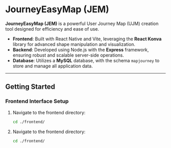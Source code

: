 # **JourneyEasyMap (JEM)**

**JourneyEasyMap (JEM)** is a powerful User Journey Map (UJM) creation tool designed for efficiency and ease of use.

- **Frontend**: Built with React Native and Vite, leveraging the **React Konva** library for advanced shape manipulation and visualization.  
- **Backend**: Developed using Node.js with the **Express** framework, ensuring robust and scalable server-side operations.  
- **Database**: Utilizes a **MySQL** database, with the schema `mapjourney` to store and manage all application data.

---

## **Getting Started**

### **Frontend Interface Setup**
1. Navigate to the frontend directory:  
   ```bash
   cd ./frontend/
1. Navigate to the frontend directory:  
   ```bash
   cd ./frontend/
